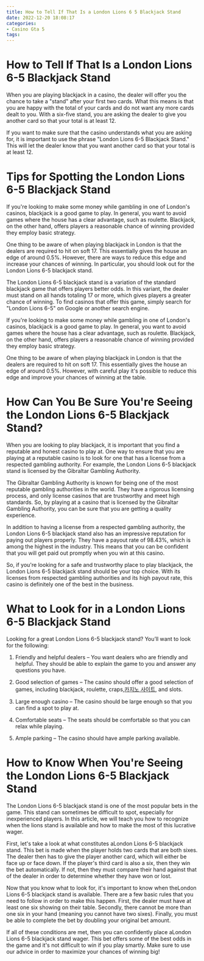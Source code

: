 ```yaml
---
title: How to Tell If That Is a London Lions 6 5 Blackjack Stand 
date: 2022-12-20 18:08:17
categories:
- Casino Gta 5
tags:
---
```



#  How to Tell If That Is a London Lions 6-5 Blackjack Stand 

When you are playing blackjack in a casino, the dealer will offer you the chance to take a "stand" after your first two cards. What this means is that you are happy with the total of your cards and do not want any more cards dealt to you. With a six-five stand, you are asking the dealer to give you another card so that your total is at least 12.

If you want to make sure that the casino understands what you are asking for, it is important to use the phrase "London Lions 6-5 Blackjack Stand." This will let the dealer know that you want another card so that your total is at least 12.

#  Tips for Spotting the London Lions 6-5 Blackjack Stand 

If you're looking to make some money while gambling in one of London's casinos, blackjack is a good game to play. In general, you want to avoid games where the house has a clear advantage, such as roulette. Blackjack, on the other hand, offers players a reasonable chance of winning provided they employ basic strategy.

One thing to be aware of when playing blackjack in London is that the dealers are required to hit on soft 17. This essentially gives the house an edge of around 0.5%. However, there are ways to reduce this edge and increase your chances of winning. In particular, you should look out for the London Lions 6-5 blackjack stand.

The London Lions 6-5 blackjack stand is a variation of the standard blackjack game that offers players better odds. In this variant, the dealer must stand on all hands totaling 17 or more, which gives players a greater chance of winning. To find casinos that offer this game, simply search for "London Lions 6-5" on Google or another search engine.

If you're looking to make some money while gambling in one of London's casinos, blackjack is a good game to play. In general, you want to avoid games where the house has a clear advantage, such as roulette. Blackjack, on the other hand, offers players a reasonable chance of winning provided they employ basic strategy.

One thing to be aware of when playing blackjack in London is that the dealers are required to hit on soft 17. This essentially gives the house an edge of around 0.5%. However, with careful play it's possible to reduce this edge and improve your chances of winning at the table.

#  How Can You Be Sure You're Seeing the London Lions 6-5 Blackjack Stand? 

When you are looking to play blackjack, it is important that you find a reputable and honest casino to play at. One way to ensure that you are playing at a reputable casino is to look for one that has a license from a respected gambling authority. For example, the London Lions 6-5 blackjack stand is licensed by the Gibraltar Gambling Authority.

The Gibraltar Gambling Authority is known for being one of the most reputable gambling authorities in the world. They have a rigorous licensing process, and only license casinos that are trustworthy and meet high standards. So, by playing at a casino that is licensed by the Gibraltar Gambling Authority, you can be sure that you are getting a quality experience.

In addition to having a license from a respected gambling authority, the London Lions 6-5 blackjack stand also has an impressive reputation for paying out players properly. They have a payout rate of 98.43%, which is among the highest in the industry. This means that you can be confident that you will get paid out promptly when you win at this casino.

So, if you're looking for a safe and trustworthy place to play blackjack, the London Lions 6-5 blackjack stand should be your top choice. With its licenses from respected gambling authorities and its high payout rate, this casino is definitely one of the best in the business.

#  What to Look for in a London Lions 6-5 Blackjack Stand 

Looking for a great London Lions 6-5 blackjack stand? You’ll want to look for the following:

1. Friendly and helpful dealers – You want dealers who are friendly and helpful. They should be able to explain the game to you and answer any questions you have.

2. Good selection of games – The casino should offer a good selection of games, including blackjack, roulette, craps,[카지노 사이트](https://choegocasino.com/), and slots.

3. Large enough casino – The casino should be large enough so that you can find a spot to play at.

4. Comfortable seats – The seats should be comfortable so that you can relax while playing.

5. Ample parking – The casino should have ample parking available.

#  How to Know When You're Seeing the London Lions 6-5 Blackjack Stand

The London Lions 6-5 blackjack stand is one of the most popular bets in the game. This stand can sometimes be difficult to spot, especially for inexperienced players. In this article, we will teach you how to recognize when the lions stand is available and how to make the most of this lucrative wager.

First, let's take a look at what constitutes aLondon Lions 6-5 blackjack stand. This bet is made when the player holds two cards that are both sixes. The dealer then has to give the player another card, which will either be face up or face down. If the player's third card is also a six, then they win the bet automatically. If not, then they must compare their hand against that of the dealer in order to determine whether they have won or lost.

Now that you know what to look for, it's important to know when theLondon Lions 6-5 blackjack stand is available. There are a few basic rules that you need to follow in order to make this happen. First, the dealer must have at least one six showing on their table. Secondly, there cannot be more than one six in your hand (meaning you cannot have two sixes). Finally, you must be able to complete the bet by doubling your original bet amount.

If all of these conditions are met, then you can confidently place aLondon Lions 6-5 blackjack stand wager. This bet offers some of the best odds in the game and it's not difficult to win if you play smartly. Make sure to use our advice in order to maximize your chances of winning big!
